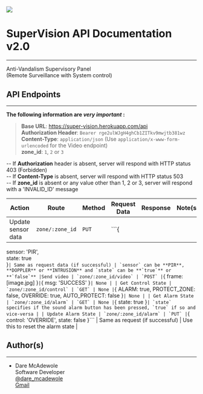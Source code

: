 # ![](https://super-vision.netlify.com/favicon.ico)
# SuperVision API Documentation v2.0
----

Anti-Vandalism Supervisory Panel  
(Remote Surveillance with System control)  

## API Endpoints
***
**The following information are *very important* :**
>**Base URL**: https://super-vision.herokuapp.com/api  
**Authorization Header**: `Bearer rge2ulWJgH4ghCb1ZITkv9mwjtb381wz`  
**Content-Type**: `application/json` (Use `application/x-www-form-urlencoded` for the Video endpoint)  
**zone_id**: `1`, `2` or `3`  

>
-- If **Authorization** header is absent, server will respond with HTTP status 403 (Forbidden)  
-- If **Content-Type** is absent, server will respond with HTTP status 503  
-- If **zone_id** is absent or any value other than 1, 2 or 3, server will respond with a 'INVALID_ID' message  

| Action | Route | Method | Request Data | Response | Note(s) |
| --- | --- | --- | --- | --- | --- |
|Update sensor data | `zone/:zone_id` | `PUT` | ```{  
sensor: 'PIR',  
state: true  
}``` | Same as request data (if successful) | `sensor` can be **PIR**, **DOPPLER** or **INTRUSION** and `state` can be **`true`** or **`false`**
|Send video | `zone/:zone_id/video` | `POST` | ```{ frame: [image.jpg] }``` | ```{ msg: 'SUCCESS' }``` | None |
| Get Control State | `zone/:zone_id/control` | `GET` | None | ```{ ALARM: true, PROTECT_ZONE: false, OVERRIDE: true, AUTO_PROTECT: false }``` | None |
| Get Alarm State | `zone/:zone_id/alarm` | `GET` | None | ```{ state: true }``` | `state` specifies if the sound alarm button has been pressed, `true` if so and vice-versa |
| Update Alarm State | `zone/:zone_id/alarm` | `PUT` | ```{ control: 'OVERRIDE', state: false }``` | Same as request (if successful) | Use this to reset the alarm state |


## Author(s)
----  

- Dare McAdewole  
Software Developer  
[@dare_mcadewole](https://twitter.com/@dare_mcadewole)  
[Gmail](mailto:dare.dev.adewole@gmail.com)
